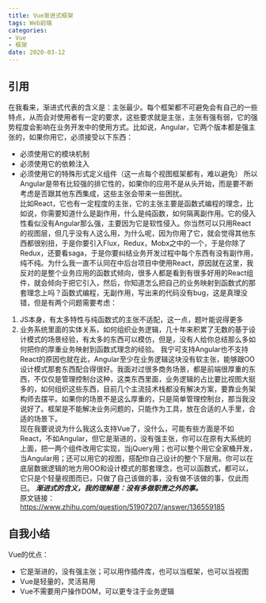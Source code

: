 ```yaml
---
title: Vue渐进式框架
tags: Web前端
categories: 
- Vue
- 框架
date: 2020-03-12
---
```

## 引用
在我看来，渐进式代表的含义是：主张最少。每个框架都不可避免会有自己的一些特点，从而会对使用者有一定的要求，这些要求就是主张，主张有强有弱，它的强势程度会影响在业务开发中的使用方式。比如说，Angular，它两个版本都是强主张的，如果你用它，必须接受以下东西：
* 必须使用它的模块机制
* 必须使用它的依赖注入
* 必须使用它的特殊形式定义组件（这一点每个视图框架都有，难以避免）
所以Angular是带有比较强的排它性的，如果你的应用不是从头开始，而是要不断考虑是否跟其他东西集成，这些主张会带来一些困扰。<br/>
比如React，它也有一定程度的主张，它的主张主要是函数式编程的理念，比如说，你需要知道什么是副作用，什么是纯函数，如何隔离副作用。它的侵入性看似没有Angular那么强，主要因为它是软性侵入。你当然可以只用React的视图层，但几乎没有人这么用，为什么呢，因为你用了它，就会觉得其他东西都很别扭，于是你要引入Flux，Redux，Mobx之中的一个，于是你除了Redux，还要看saga，于是你要纠结业务开发过程中每个东西有没有副作用，纯不纯。为什么我一直不认同在中后台项目中使用React，原因就在这里，我反对的是整个业务应用的函数式倾向，很多人都是看到有很多好用的React组件，就会倾向于把它引入，然后，你知道怎么把自己的业务映射到函数式的那套理念上吗？函数式编程，无副作用，写出来的代码没有bug，这是真理没错，但是有两个问题需要考虑：
1. JS本身，有太多特性与纯函数式的主张不适配，这一点，题叶能说得更多
2. 业务系统里面的实体关系，如何组织业务逻辑，几十年来积累了无数的基于设计模式的场景经验，有太多的东西可以模仿，但是，没有人给你总结那么多如何把你的厚重业务映射到函数式理念的经验。
我宁可支持Angular也不支持React的原因也就在此，Angular至少在业务逻辑这块没有软主张，能够跟OO设计模式那套东西配合得很好。我面对过很多商务场景，都是前端很厚重的东西，不仅仅是管理控制台这种，这类东西里面，业务逻辑的占比要比视图大挺多的，如何组织这些东西，目前几个主流技术栈都没有解决方案，要靠业务架构师去摆平。如果你的场景不是这么厚重的，只是简单管理控制台，那当我没说好了。框架是不能解决业务问题的，只能作为工具，放在合适的人手里，合适的场景下。<br/>
现在我要说说为什么我这么支持Vue了，没什么，可能有些方面是不如React，不如Angular，但它是渐进的，没有强主张，你可以在原有大系统的上面，把一两个组件改用它实现，当jQuery用；也可以整个用它全家桶开发，当Angular用；还可以用它的视图，搭配你自己设计的整个下层用。你可以在底层数据逻辑的地方用OO和设计模式的那套理念，也可以函数式，都可以，它只是个轻量视图而已，只做了自己该做的事，没有做不该做的事，仅此而已。
***渐进式的含义，我的理解是：没有多做职责之外的事。***<br/>
原文链接：<https://www.zhihu.com/question/51907207/answer/136559185>

## 自我小结
Vue的优点：
* 它是渐进的，没有强主张；可以用作插件库，也可以当框架，也可以当视图
* Vue是轻量的，灵活易用
* Vue不需要用户操作DOM，可以更专注于业务逻辑



